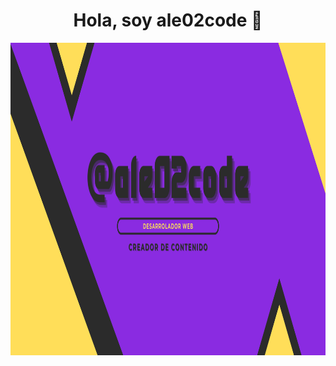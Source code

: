 <div align="center">
  <h1 align="center">Hola, soy ale02code 👋</h1>
</div>
<img src="./banner.jpg" height="500px">
